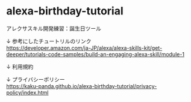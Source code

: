 # alexa-birthday-tutorial
アレクサスキル開発練習：誕生日ツール

↓ 参考にしたチュートリルのリンク <br>
https://developer.amazon.com/ja-JP/alexa/alexa-skills-kit/get-deeper/tutorials-code-samples/build-an-engaging-alexa-skill/module-1 <br>

↓ 利用規約 <br>

↓ プライバシーポリシー <br>
https://kaku-panda.github.io/alexa-birthday-tutorial/privacy-policy/index.html
